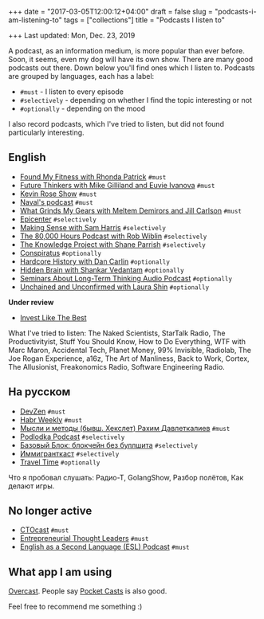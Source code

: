 +++
date = "2017-03-05T12:00:12+04:00"
draft = false
slug = "podcasts-i-am-listening-to"
tags = ["collections"]
title = "Podcasts I listen to"

+++
Last updated: Mon, Dec. 23, 2019

A podcast, as an information medium, is more popular than ever before. Soon, it
  seems, even my dog will have its own show. There are many good podcasts out
  there. Down below you'll find ones which I listen to. Podcasts are grouped by
  languages, each has a label:

  * `#must` - I listen to every episode
  * `#selectively` - depending on whether I find the topic interesting or not
  * `#optionally` - depending on the mood

I also record podcasts, which I've tried to listen, but did not found
  particularly interesting.

<!--more-->

## English

* [Found My Fitness with Rhonda Patrick](https://www.foundmyfitness.com/) `#must`
* [Future Thinkers with Mike Gilliland and Euvie Ivanova](https://futurethinkers.org/) `#must`
* [Kevin Rose Show](https://podcasts.apple.com/us/podcast/the-kevin-rose-show/id1088864895) `#must`
* [Naval's podcast](https://nav.al/category/podcast) `#must`
* [What Grinds My Gears with Meltem Demirors and Jill Carlson](https://podcasts.apple.com/us/podcast/what-grinds-my-gears/id1450518746) `#must`
* [Epicenter](https://epicenter.tv/) `#selectively`
* [Making Sense with Sam Harris](https://samharris.org/podcast/) `#selectively`
* [The 80,000 Hours Podcast with Rob Wiblin](https://80000hours.org/podcast/) `#selectively`
* [The Knowledge Project with Shane Parrish](https://fs.blog/the-knowledge-project/) `#selectively`
* [Conspiratus](http://www.conspirat.us/) `#optionally`
* [Hardcore History with Dan Carlin](http://www.dancarlin.com/hardcore-history-series/) `#optionally`
* [Hidden Brain with Shankar Vedantam](https://www.npr.org/podcasts/510308/hidden-brain) `#optionally`
* [Seminars About Long-Term Thinking Audio Podcast](http://longnow.org/seminars/podcast/) `#optionally`
* [Unchained and Unconfirmed with Laura Shin](https://unchainedpodcast.com/) `#optionally`


**Under review**

* [Invest Like The Best](http://investorfieldguide.com/podcast/)

What I've tried to listen: The Naked Scientists, StarTalk Radio, The
Productivityist, Stuff You Should Know, How to Do Everything, WTF with Marc
Maron, Accidental Tech, Planet Money, 99% Invisible, Radiolab, The Joe Rogan
Experience, a16z, The Art of Manliness, Back to Work, Cortex, The Allusionist,
Freakonomics Radio, Software Engineering Radio.

## На русском

* [DevZen](http://devzen.ru/) `#must`
* [Habr Weekly](https://habr-podcast.com/weekly/) `#must`
* [Мысли и методы (бывш. Хекслет) Рахим Давлеткалиев](https://podcasts.apple.com/fi/podcast/%D0%BC%D1%8B%D1%81%D0%BB%D0%B8-%D0%B8-%D0%BC%D0%B5%D1%82%D0%BE%D0%B4%D1%8B-%D0%B1%D1%8B%D0%B2%D1%88-%D1%85%D0%B5%D0%BA%D1%81%D0%BB%D0%B5%D1%82/id1162673070) `#must`
* [Podlodka Podcast](https://podlodka.io/) `#selectively`
* [Базовый Блок: блокчейн без буллшита](https://basicblockradio.libsyn.com/) `#selectively`
* [Иммигранткаст](https://www.spreaker.com/show/immigrantcast) `#selectively`
* [Travel Time](https://tt.podster.fm/) `#optionally`

Что я пробовал слушать: Радио-Т, GolangShow, Разбор полётов, Как делают игры.

## No longer active

* [CTOcast](http://ctocast.com/) `#must`
* [Entrepreneurial Thought Leaders](https://ecorner.stanford.edu/podcasts/etl) `#must`
* [English as a Second Language (ESL) Podcast](http://www.eslpod.com/) `#must`

## What app I am using

[Overcast](https://overcast.fm/). People say [Pocket
Casts](http://www.shiftyjelly.com/pocketcasts/) is also good.

Feel free to recommend me something :)
